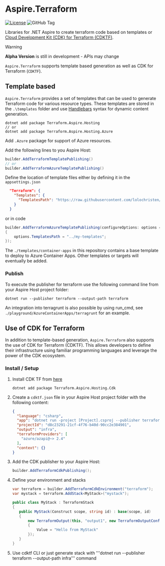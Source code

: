 # Aspire.Terraform

[![License](https://img.shields.io/badge/license-Apache%20License%202.0-blue.svg)](https://github.com/lolochristen/Aspire.Terraform/blob/main/LICENSE)
![GitHub Tag](https://img.shields.io/github/v/tag/lolochristen/Aspire.Terraform)


Libraries for .NET Aspire to create terraform code based on templates or [Cloud Development Kit (CDK) for Terraform (CDKTF)](https://developer.hashicorp.com/terraform/cdktf).

> [!WARNING]
> **Alpha Version** is still in development - APIs may change

`Aspire.Terraform` supports template based generation as well as CDK for Terraform (`CDKTF`).

## Template based

`Aspire.Terraform` provides a set of templates that can be used to generate Terraform code for various resource types. These templates are stored in the `.\templates` folder and use [Handlebars](https://handlebarsjs.com/) syntax for dynamic content generation.

```console
dotnet add package Terraform.Aspire.Hosting
// or
dotnet add package Terraform.Aspire.Hosting.Azure
```

Add `.Azure` package for support of Azure resources.

Add the following lines to you Aspire Host:

```csharp
builder.AddTerraformTemplatePublishing()
// or
builder.AddTerraformAzureTemplatePublishing()
```

Define the location of template files either by defining it in the `appsettings.json`

```json
  "Terraform": {
    "Templates": {
      "TemplatesPath": "https://raw.githubusercontent.com/lolochristen/Aspire.Terraform/refs/heads/main/templates/container-apps/"
    } 
  } 
```

or in code

```csharp
builder.AddTerraformAzureTemplatePublishing(configureOptions: options =>
{
    options.TemplatesPath = "../my-templates";
});
```

The `./templates/container-apps` in this repository contains a base template to deploy to Azure Container Apps. Other templates or targets will eventually be added.

### Publish

To execute the publisher for terraform use the following command line from your Aspire Host project folder:

```console
dotnet run --publisher terraform --output-path terraform
```

An integration into terragrunt is also possible by using run_cmd, see `./playground/AzureContainerApps/terragrunt` for an example. 

## Use of CDK for Terraform

In addition to template-based generation, `Aspire.Terraform` also supports the use of CDK for Terraform (CDKTF). This allows developers to define their infrastructure using familiar programming languages and leverage the power of the CDK ecosystem.

### Install / Setup

1. Install CDK TF from [here](https://developer.hashicorp.com/terraform/cdktf)

    ```console
    dotnet add package Terraform.Aspire.Hosting.Cdk
    ```

1. Create a `cdktf.json` file in your Aspire Host project folder with the following content:

    ```json
    {
      "language": "csharp",
      "app": "dotnet run -project [Project].csproj --publisher terraform --output-path infra",
      "projectId": "d8c23291-21cf-4f76-b40d-90cc2e384901",
      "output": "infra", 
      "terraformProviders": [
        "azure/azapi@~> 2.4"
      ],
      "context": {}
    }
    ```

1. Add the CDK publisher to your Aspire Host:

    ```csharp
    builder.AddTerraformCdkPublishing();
    ```

1. Define your environment and stacks

    ```csharp
    var terraform = builder.AddTerraformCdkEnvironment("terraform");
    var mystack = terraform.AddStack<MyStack>("mystack");

    public class MyStack : TerraformStack
    {
       public MyStack(Construct scope, string id) : base(scope, id)
       {
           new TerraformOutput(this, "output1", new TerraformOutputConfig()
           {
               Value = "Hello from MyStack"
           });
       }
    }
    ```

1. Use cdktf CLI or just generate stack with '''dotnet run --publisher terraform --output-path infra''' command
